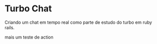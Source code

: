 # Turbo Chat

Criando um chat em tempo real como parte de estudo do turbo em ruby rails.

mais um teste de action